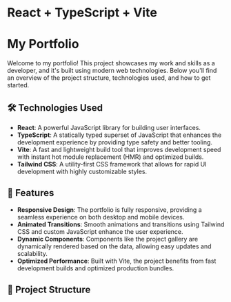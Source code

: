 # React + TypeScript + Vite

# My Portfolio

Welcome to my portfolio! This project showcases my work and skills as a developer, and it's built using modern web technologies. Below you'll find an overview of the project structure, technologies used, and how to get started.

## 🛠️ Technologies Used

- **React**: A powerful JavaScript library for building user interfaces.
- **TypeScript**: A statically typed superset of JavaScript that enhances the development experience by providing type safety and better tooling.
- **Vite**: A fast and lightweight build tool that improves development speed with instant hot module replacement (HMR) and optimized builds.
- **Tailwind CSS**: A utility-first CSS framework that allows for rapid UI development with highly customizable styles.

## 🚀 Features

- **Responsive Design**: The portfolio is fully responsive, providing a seamless experience on both desktop and mobile devices.
- **Animated Transitions**: Smooth animations and transitions using Tailwind CSS and custom JavaScript enhance the user experience.
- **Dynamic Components**: Components like the project gallery are dynamically rendered based on the data, allowing easy updates and scalability.
- **Optimized Performance**: Built with Vite, the project benefits from fast development builds and optimized production bundles.

## 📂 Project Structure
